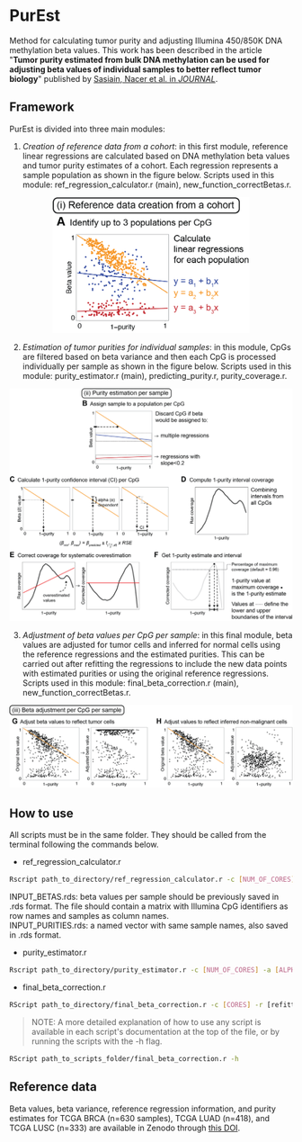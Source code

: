 # PurEst
Method for calculating tumor purity and adjusting Illumina 450/850K DNA methylation beta values. This work has been described in the article "**Tumor purity estimated from bulk DNA methylation can be used for adjusting beta values of individual samples to better reflect tumor biology**" published by [Sasiain, Nacer et al. in *JOURNAL*](LINK).

## Framework
PurEst is divided into three main modules:

1. *Creation of reference data from a cohort*: in this first module, reference linear regressions are calculated based on DNA methylation beta values and tumor purity estimates of a cohort. Each regression represents a sample population as shown in the figure below. Scripts used in this module: ref_regression_calculator.r (main), new_function_correctBetas.r.

<p align="center">
<img src="./images/module1.png" width="350">
</p>

2. *Estimation of tumor purities for individual samples*: in this module, CpGs are filtered based on beta variance and then each CpG is processed individually per sample as shown in the figure below. Scripts used in this module: purity_estimator.r (main), predicting_purity.r, purity_coverage.r.

![Module 2](./images/module2.png "PurEst Module 2")

3. *Adjustment of beta values per CpG per sample*: in this final module, beta values are adjusted for tumor cells and inferred for normal cells using the reference regressions and the estimated purities. This can be carried out after refitting the regressions to include the new data points with estimated purities or using the original reference regressions. Scripts used in this module: final_beta_correction.r (main), new_function_correctBetas.r.

![Module 3](./images/module3.png "PurEst Module 3")

## How to use

All scripts must be in the same folder. They should be called from the terminal following the commands below.

* ref_regression_calculator.r
```bash
Rscript path_to_directory/ref_regression_calculator.r -c [NUM_OF_CORES] -b [INPUT_BETAS.rds] -p [INPUT_PURITIES.rds] -o [OUTPUT_PATH] -n [OUTPUT_NAME]
```
INPUT_BETAS.rds: beta values per sample should be previously saved in .rds format. The file should contain a matrix with Illumina CpG identifiers as row names and samples as column names.  
INPUT_PURITIES.rds: a named vector with same sample names, also saved in .rds format.

* purity_estimator.r
```bash
Rscript path_to_directory/purity_estimator.r -c [NUM_OF_CORES] -a [ALPHA_VALUE] -s [SLOPE_THRESHOLD] -v [VARIANCE_THRESHOLD] -p [PERCENTAGE_TO_INTERVAL] -d [REGRESSIONS_DIRECTORY] -b [BETAS_TO_ANALYSE] -o [OUTPUT_NAME]
```

* final_beta_correction.r
```bash
RScript path_to_directory/final_beta_correction.r -c [CORES] -r [refitting: TRUE/FALSE] -R [PATH_TO_REF_REGRESSIONS] -P [REF_COHORT_PURITY] -B [REF_COHORT_BETAS] -p [ESTIMATED_PURITIES] -b [BETAS_TO_CORRECT] -F [CORRECT_CERTAIN_CPGS: TRUE/FALSE] -f [CPGS_TO_CORRECT] -o [OUTPUT_PATH] -n [OUTPUT_NAME]
```

> NOTE: A more detailed explanation of how to use any script is available in each script's documentation at the top of the file, or by running the scripts with the -h flag.
```bash
RScript path_to_scripts_folder/final_beta_correction.r -h
```

## Reference data

Beta values, beta variance, reference regression information, and purity estimates for TCGA BRCA (n=630 samples), TCGA LUAD (n=418), and TCGA LUSC (n=333) are available in Zenodo through [this DOI](https://doi.org/10.5281/zenodo.10549397).

